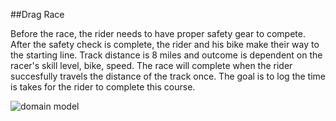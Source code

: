 ##Drag Race

Before the race, the rider needs to have proper safety gear to compete. After the safety check is complete, the rider and his bike make their way to the starting line. Track distance is 8 miles and outcome is dependent on the racer's skill level, bike, speed. The race will complete when the rider succesfully travels the distance of the track once. The goal is to log the time is takes for the rider to complete this course. 

![domain model](https://dl-web.dropbox.com/get/IMG_8425.JPG?_subject_uid=374027585&w=AADASTuWUML0LkGp4pC_LNVwLVC_N3-xXVaHnuThbp3W0A)